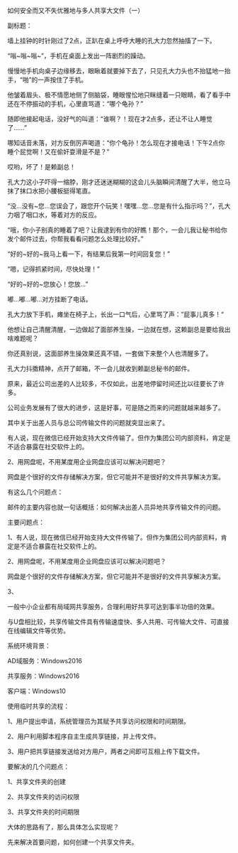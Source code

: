 如何安全而又不失优雅地与多人共享大文件（一）

副标题：



墙上挂钟的时针刚过了2点，正趴在桌上呼呼大睡的孔大力忽然抽搐了一下。

“嗡~嗡~嗡~”，手机在桌面上发出一阵剧烈的躁动。

慢慢地手机向桌子边缘移去，眼瞅着就要掉下去了，只见孔大力头也不抬猛地一抬手，“啪”的一声按住了手机。

他皱着眉头、极不情愿地侧了侧脑袋，睡眼惺忪地只眯缝着一只眼睛，看了看手中还在不停振动的手机，心里直骂道：“哪个龟孙？”

随即他接起电话，没好气的叫道：“谁啊？！现在才2点多，还让不让人睡觉了......”

哪知话音未落，对方反倒厉声喝道：“你个龟孙！怎么现在才接电话！下午2点你睡个屁觉啊！又在偷奸耍滑是不是？”

哎哟，坏了！是赖副总！

孔大力这小子吓得一缩脖，刚才还迷迷糊糊的这会儿头脑瞬间清醒了大半，他立马抹了抹口水把小腰板挺得笔直。

“没...没有~您...您误会了，跟您开个玩笑！嘿嘿...您...您是有什么指示吗？”，孔大力咽了咽口水，等着对方的反应。

“哦，你小子别真的睡着了吧？让我逮到有你的好瞧！那个，一会儿我让秘书给你发个邮件过去，你帮我看看问题怎么处理比较好。”

“好的~好的~我马上看一下，有结果后我第一时间回复您！”

“嗯，记得抓紧时间，尽快处理！”

“好的~好的~您放心！您放...”

嘟...嘟...嘟...对方挂断了电话。

孔大力放下手机，瘫坐在椅子上，长出一口气后，心里骂了声：”屁事儿真多！“

他想让自己清醒清醒，一边做起了面部养生操，一边就在想，这赖副总是要给我出啥难题呢？

你还真别说，这面部养生操效果还真不错，一套做下来整个人也清醒多了。

孔大力抖擞精神，点开了邮箱，不一会儿就收到赖副总秘书的邮件。



原来，最近公司出差的人比较多，不仅如此，出差地停留时间还比以往要长了许多。

公司业务发展有了很大的进步，这是好事，可是随之而来的问题就越来越多了。

其中关于出差人员与总公司传输文件的问题就突显出来了。

有人说，现在微信已经开始支持大文件传输了。但作为集团公司内部资料，肯定是不适合暴露在社交软件上的。

2、用网盘呢，不用某度用企业网盘应该可以解决问题吧？

网盘是个很好的文件存储解决方案，但它可能并不是很好的文件共享解决方案。



有这么几个问题点：





邮件的主要内容也就一句话概括：如何解决出差人员异地共享传输文件的问题。



主要问题点：

1、有人说，现在微信已经开始支持大文件传输了。但作为集团公司内部资料，肯定是不适合暴露在社交软件上的。

2、用网盘呢，不用某度用企业网盘应该可以解决问题吧？

网盘是个很好的文件存储解决方案，但它可能并不是很好的文件共享解决方案。

3、







一般中小企业都有局域网共享服务，合理利用好共享可达到事半功倍的效果。

与U盘相比较，共享传输文件具有传输速度快、多人共用、可传输大文件、可直接在线编辑文件等优势。



系统环境背景：

AD域服务：Windows2016

共享服务：Windows2016

客户端：Windows10







使用临时共享的流程：

1、用户提出申请，系统管理员为其赋予共享访问权限和时间期限。

2、用户利用脚本程序自主生成共享链接，并上传文件。

3、用户把共享链接发送给对方用户，两者之间即可互相上传下载文件。



要解决的几个问题点：

1、共享文件夹的创建

2、共享文件夹的访问权限

3、共享文件夹的时间期限



大体的思路有了，那么具体怎么实现呢？

先来解决首要问题，如何创建一个共享文件夹。







